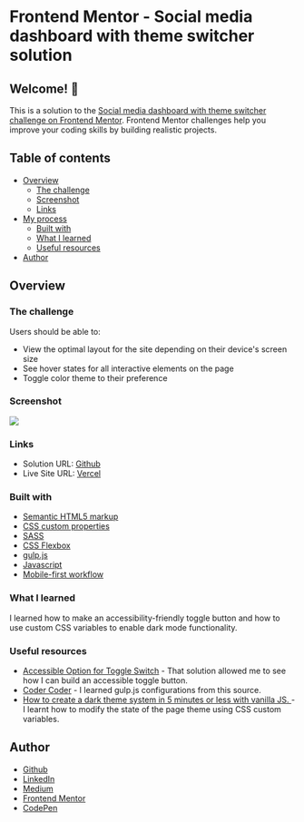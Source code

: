 # Frontend Mentor - Social media dashboard with theme switcher solution
## Welcome! 👋

This is a solution to the [Social media dashboard with theme switcher challenge on Frontend Mentor](https://www.frontendmentor.io/challenges/social-media-dashboard-with-theme-switcher-6oY8ozp_H). Frontend Mentor challenges help you improve your coding skills by building realistic projects. 

## Table of contents

- [Overview](#overview)
  - [The challenge](#the-challenge)
  - [Screenshot](#screenshot)
  - [Links](#links)
- [My process](#my-process)
  - [Built with](#built-with)
  - [What I learned](#what-i-learned)
  - [Useful resources](#useful-resources)
- [Author](#author)


## Overview

### The challenge

Users should be able to:

- View the optimal layout for the site depending on their device's screen size
- See hover states for all interactive elements on the page
- Toggle color theme to their preference

### Screenshot

![](./src/images/screenshot.gif)

### Links

- Solution URL: [Github](https://github.com/aycanogut/fem-social-media-dashboard)
- Live Site URL: [Vercel](https://fem-social-media-dashboard-fawn.vercel.app/)

### Built with

- [Semantic HTML5 markup](https://developer.mozilla.org/en-US/docs/Glossary/Semantics#semantics_in_html)
- [CSS custom properties](https://developer.mozilla.org/en-US/docs/Web/CSS/--*)
- [SASS](https://sass-guidelin.es/)
- [CSS Flexbox](https://css-tricks.com/snippets/css/a-guide-to-flexbox/)
- [gulp.js](https://gulpjs.com/)
- [Javascript](https://javascript.info/)
- [Mobile-first workflow](https://bradfrost.com/blog/post/mobile-first-responsive-web-design/)

### What I learned

I learned how to make an accessibility-friendly toggle button and how to use custom CSS variables to enable dark mode functionality. 
### Useful resources
- [Accessible Option for Toggle Switch](https://codepen.io/SaraSoueidan/pen/jpBbrq?editors=0100) - That solution allowed me to see how I can build an accessible toggle button. 
- [Coder Coder](https://www.youtube.com/watch?v=n3hkpnOFr0A&list=PLUWqFDiirlsu5az5EIyxe8ZddyNO_kDuP&index=3) - I learned gulp.js configurations from this source.
- [How to create a dark theme system in 5 minutes or less with vanilla JS. ](https://dev.to/codedgar/how-to-create-a-dark-theme-system-in-5-minutes-or-less-with-vanilla-js-2922) - I learnt how to modify the state of the page theme using CSS custom variables. 
## Author

- [Github](https://github.com/aycanogut)
- [LinkedIn](https://www.linkedin.com/in/aycanogut/)
- [Medium](https://medium.com/@aycanogut)
- [Frontend Mentor](https://www.frontendmentor.io/profile/bleedeleventh)
- [CodePen](https://codepen.io/aycanogutt)